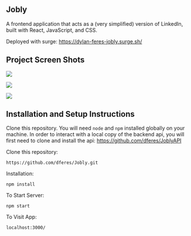 ## Jobly

A frontend application that acts as a (very simplified) version of LinkedIn, built with React, JavaScript, and CSS.

Deployed with surge: https://dylan-feres-jobly.surge.sh/

## Project Screen Shots

<img src='https://raw.githubusercontent.com/dferes/Jobly/main/public/Jobly_1.png'><br>

<img src='https://raw.githubusercontent.com/dferes/Jobly/main/public/Jobly_2.png'><br>

<img src='https://raw.githubusercontent.com/dferes/Jobly/main/public/jobly_3.png'><br>

## Installation and Setup Instructions

Clone this repository. You will need `node` and `npm` installed globally on your machine. In order to interact with a local copy of the backend api, you will first need to clone and install the api: https://github.com/dferes/JoblyAPI 

Clone this repository: 

`https://github.com/dferes/Jobly.git`

Installation:

`npm install`  

To Start Server:

`npm start`  

To Visit App:

`localhost:3000/`  